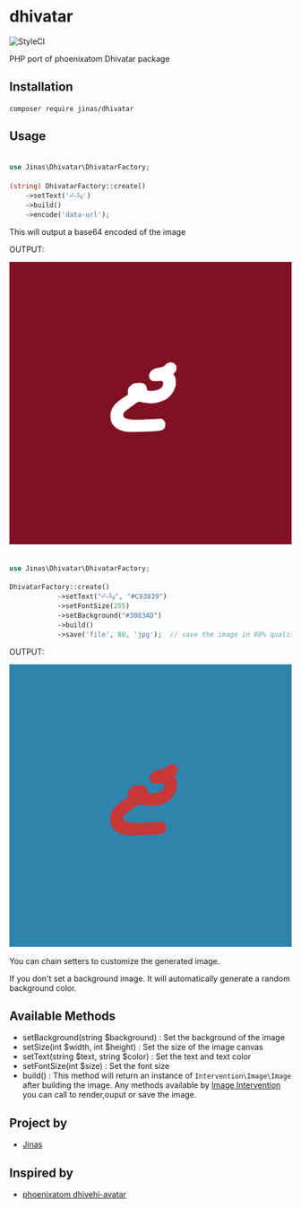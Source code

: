 # dhivatar

![StyleCI](https://github.styleci.io/repos/303485611/shield?branch=master)

PHP port of phoenixatom Dhivatar package

## Installation

```
composer require jinas/dhivatar
```

## Usage

```php

use Jinas\Dhivatar\DhivatarFactory;

(string) DhivatarFactory::create()
    ->setText('ޖިނާސް')
    ->build()
  	->encode('data-url');
```

This will output a base64 encoded of the image

OUTPUT:

![default](examples/default.jpg)

```php

use Jinas\Dhivatar\DhivatarFactory;

DhivatarFactory::create()
            ->setText("ޖިނާސް", "#C93839")
            ->setFontSize(255)
            ->setBackground("#3083AD")
            ->build()
            ->save('file', 80, 'jpg');  // save the image in 80% quality and  jpg format defined by third parameter
```

OUTPUT:

![default](examples/file.jpg)

You can chain setters to customize the generated image.

If you don't set a background image. It will automatically generate a random background color.

## Available Methods

- setBackground(string \$background) : Set the background of the image
- setSize(int $width, int $height) : Set the size of the image canvas
- setText(string $text, string $color) : Set the text and text color
- setFontSize(int \$size) : Set the font size
- build() : This method will return an instance of `Intervention\Image\Image` after building the image. Any methods available by [Image Intervention](http://image.intervention.io/) you can call to render,ouput or save the image.

## Project by

- [Jinas](https://github.com/jinas123)


## Inspired by

- [phoenixatom dhivehi-avatar](https://github.com/phoenixatom/dhivehi-avatar)
